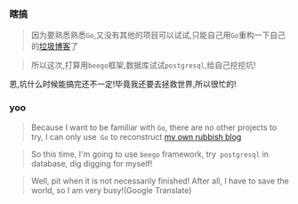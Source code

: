 ### 瞎搞


> 因为要熟悉熟悉`Go`,又没有其他的项目可以试试,只能自己用`Go`重构一下自己的[垃圾博客](https://www.iphpt.com)了

> 所以这次,打算用`beego`框架,数据库试试`postgresql`,给自己挖挖坑!

恩,坑什么时候能搞完还不一定!毕竟我还要去拯救世界,所以很忙的!



### yoo

> Because I want to be familiar with `Go`, there are no other projects to try, I can only use` Go` to reconstruct [my own rubbish blog](https://www.iphpt.com)

> So this time, I'm going to use `beego` framework, try` postgresql` in database, dig digging for myself!

> Well, pit when it is not necessarily finished! After all, I have to save the world, so I am very busy!(Google Translate)
